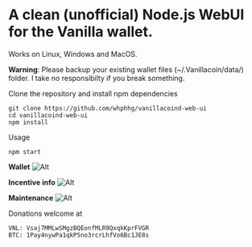 # A clean (unofficial) Node.js WebUI for the Vanilla wallet.
Works on Linux, Windows and MacOS.

**Warning**: Please backup your existing wallet files (~/.Vanillacoin/data/) folder. I take no responsibilty if you break something.

Clone the repository and install npm dependencies
```
git clone https://github.com/whphhg/vanillacoind-web-ui
cd vanillacoind-web-ui
npm install
```

Usage
```
npm start
```

**Wallet**
![Alt](http://i.imgur.com/1SvWuJo.jpg)

**Incentive info**
![Alt](http://i.imgur.com/3TgWi6B.jpg)

**Maintenance**
![Alt](http://i.imgur.com/5L7eWFF.jpg)

Donations welcome at
```
VNL: Vsaj7MMLwSMgzBQEonfMLR9QxqkKprFVGR
BTC: 1Pay4nywPa1qkP5no3rcrLhfVo6Bc1JE8s
```
